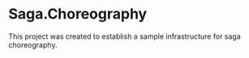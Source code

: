 # Saga.Choreography
 This project was created to establish a sample infrastructure for saga choreography.
